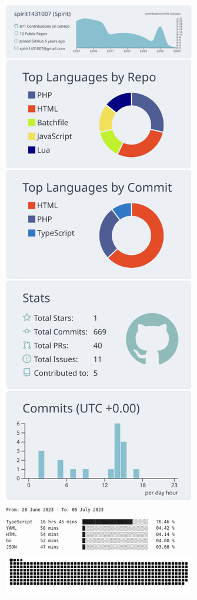 [![](https://raw.githubusercontent.com/spirit1431007/spirit1431007/master/profile-summary-card-output/nord_bright/0-profile-details.svg)](https://git.io/spiritx)
[![](https://raw.githubusercontent.com/spirit1431007/spirit1431007/master/profile-summary-card-output/nord_bright/1-repos-per-language.svg)](https://git.io/spiritx) [![](https://raw.githubusercontent.com/spirit1431007/spirit1431007/master/profile-summary-card-output/nord_bright/2-most-commit-language.svg)](https://git.io/spiritx)
[![](https://raw.githubusercontent.com/spirit1431007/spirit1431007/master/profile-summary-card-output/nord_bright/3-stats.svg)](https://git.io/spiritx) [![](https://raw.githubusercontent.com/spirit1431007/spirit1431007/master/profile-summary-card-output/nord_bright/4-productive-time.svg)](https://git.io/spiritx)

<!--START_SECTION:waka-->

```txt
From: 28 June 2023 - To: 05 July 2023

TypeScript   16 hrs 45 mins  ███████████████████░░░░░░   76.46 %
YAML         58 mins         █░░░░░░░░░░░░░░░░░░░░░░░░   04.42 %
HTML         54 mins         █░░░░░░░░░░░░░░░░░░░░░░░░   04.14 %
Go           52 mins         █░░░░░░░░░░░░░░░░░░░░░░░░   04.00 %
JSON         47 mins         █░░░░░░░░░░░░░░░░░░░░░░░░   03.60 %
```

<!--END_SECTION:waka-->

![contribution](https://github.com/spirit1431007/spirit1431007/blob/output/github-contribution-grid-snake.svg)
